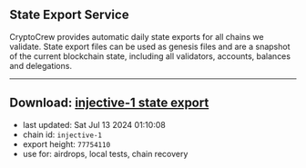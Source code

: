 ## State Export Service
CryptoCrew provides automatic daily state exports for all chains we validate. State export files can be used as genesis files and are a snapshot of the current blockchain state, including all validators, accounts, balances and delegations.

---
**Download: [injective-1 state export](https://dl-eu2.ccvalidators.com/SERVICE/injective/injective-1_export_77754110.json)**
---

- last updated: Sat Jul 13 2024 01:10:08
- chain id: `injective-1`
- export height: `77754110`
- use for: airdrops, local tests, chain recovery
